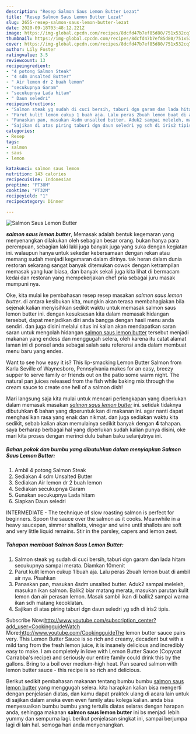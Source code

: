 ```yaml
---
description: "Resep Salmon Saus Lemon Butter Lezat"
title: "Resep Salmon Saus Lemon Butter Lezat"
slug: 2655-resep-salmon-saus-lemon-butter-lezat
date: 2020-09-18T03:48:12.221Z
image: https://img-global.cpcdn.com/recipes/8dcfd47b7ef85d80/751x532cq70/salmon-saus-lemon-butter-foto-resep-utama.jpg
thumbnail: https://img-global.cpcdn.com/recipes/8dcfd47b7ef85d80/751x532cq70/salmon-saus-lemon-butter-foto-resep-utama.jpg
cover: https://img-global.cpcdn.com/recipes/8dcfd47b7ef85d80/751x532cq70/salmon-saus-lemon-butter-foto-resep-utama.jpg
author: Lily Foster
ratingvalue: 3.5
reviewcount: 13
recipeingredient:
- "4 potong Salmon Steak"
- "4 sdm Unsalted Butter"
- " Air lemon dr 2 buah lemon"
- "secukupnya Garam"
- "secukupnya Lada hitam"
- " Daun seledri"
recipeinstructions:
- "Salmon steak yg sudah di cuci bersih, taburi dgn garam dan lada hitam secukupnya sampai merata. Diamkan 10menit"
- "Parut kulit lemon cukup 1 buah aja. Lalu peras 2buah lemon buat di ambil air nya. Pisahkan"
- "Panaskan pan, masukan 4sdm unsalted butter. Aduk2 sampai meleleh, masukan ikan salmon. Balik2 biar matang merata, masukan parutan kulit lemon dan air perasan lemon. Masak sambil ikan di balik2 sampai warna ikan sdh matang kecoklatan."
- "Sajikan di atas piring taburi dgn daun seledri yg sdh di iris2 tipis."
categories:
- Resep
tags:
- salmon
- saus
- lemon

katakunci: salmon saus lemon 
nutrition: 143 calories
recipecuisine: Indonesian
preptime: "PT38M"
cooktime: "PT32M"
recipeyield: "1"
recipecategory: Dinner

---
```



![Salmon Saus Lemon Butter](https://img-global.cpcdn.com/recipes/8dcfd47b7ef85d80/751x532cq70/salmon-saus-lemon-butter-foto-resep-utama.jpg)

<b><i>salmon saus lemon butter</i></b>, Memasak adalah bentuk kegemaran yang menyenangkan dilakukan oleh sebagian besar orang. bukan hanya para perempuan, sebagian laki laki juga banyak juga yang suka dengan kegiatan ini. walaupun hanya untuk sekedar kebersamaan dengan rekan atau memang sudah menjadi kegemaran dalam dirinya. tak heran dalam dunia restoran sekarang sangat banyak ditemukan cowok dengan ketrampilan memasak yang luar biasa, dan banyak sekali juga kita lihat di bermacam kedai dan restoran yang mempekerjakan chef pria sebagai juru masak mumpuni nya.

Oke, kita mulai ke pembahasan resep resep masakan <i>salmon saus lemon butter</i>. di antara kesibukan kita, mungkin akan terasa membahagiakan bila sejenak kalian menyisihkan sedikit waktu untuk memasak salmon saus lemon butter ini. dengan kesuksesan kita dalam memasak hidangan tersebut, dapat menjadikan diri anda bangga dengan hasil menu anda sendiri. dan juga disini melalui situs ini kalian akan mendapatkan saran saran untuk mengolah hidangan <u>salmon saus lemon butter</u> tersebut menjadi makanan yang endess dan menggugah selera, oleh karena itu catat alamat laman ini di ponsel anda sebagai salah satu referensi anda dalam membuat menu baru yang endes.

Want to see how easy it is? This lip-smacking Lemon Butter Salmon from Karla Seville of Waynesboro, Pennsylvania makes for an easy, breezy supper to serve family or friends out on the patio some warm night. The natural pan juices released from the fish while baking mix through the cream sauce to create one hell of a salmon dish!


Mari langsung saja kita mulai untuk mencari perlengkapan yang diperlukan dalam memasak masakan <u><i>salmon saus lemon butter</i></u> ini. setidak tidaknya dibutuhkan <b>6</b> bahan yang diperuntuk kan di makanan ini. agar nanti dapat menghasilkan rasa yang enak dan nikmat. dan juga sediakan waktu kita sedikit, sebab kalian akan memulainya sedikit banyak dengan <b>4</b> tahapan. saya berharap berbagai hal yang diperlukan sudah kalian punya disini, oke mari kita proses dengan merinci dulu bahan baku selanjutnya ini.

<!--inarticleads1-->

##### Bahan pokok dan bumbu yang dibutuhkan dalam menyiapkan Salmon Saus Lemon Butter:

1. Ambil 4 potong Salmon Steak
1. Sediakan 4 sdm Unsalted Butter
1. Sediakan  Air lemon dr 2 buah lemon
1. Sediakan secukupnya Garam
1. Gunakan secukupnya Lada hitam
1. Siapkan  Daun seledri


INTERMEDIATE - The technique of slow roasting salmon is perfect for beginners. Spoon the sauce over the salmon as it cooks. Meanwhile in a heavy saucepan, simmer shallots, vinegar and wine until shallots are soft and very little liquid remains. Stir in the parsley, capers and lemon zest. 

<!--inarticleads2-->

##### Tahapan membuat Salmon Saus Lemon Butter:

1. Salmon steak yg sudah di cuci bersih, taburi dgn garam dan lada hitam secukupnya sampai merata. Diamkan 10menit
1. Parut kulit lemon cukup 1 buah aja. Lalu peras 2buah lemon buat di ambil air nya. Pisahkan
1. Panaskan pan, masukan 4sdm unsalted butter. Aduk2 sampai meleleh, masukan ikan salmon. Balik2 biar matang merata, masukan parutan kulit lemon dan air perasan lemon. Masak sambil ikan di balik2 sampai warna ikan sdh matang kecoklatan.
1. Sajikan di atas piring taburi dgn daun seledri yg sdh di iris2 tipis.


Subscribe Now:http://www.youtube.com/subscription_center?add_user=CookingguideWatch More:http://www.youtube.com/CookingguideThe lemon butter sauce pairs very. This Lemon Butter Sauce is so rich and creamy, decadent but with a mild tang from the fresh lemon juice, it is insanely delicious and incredibly easy to make. I am completely in love with Lemon Butter Sauce (Copycat Carrabba&#39;s recipe) and seriously our entire family could drink this by the gallons. Bring to a boil over medium-high heat. Pan seared salmon with lemon butter sauce - this recipe is so rich and delicious. 

Berikut sedikit pembahasan makanan tentang bumbu bumbu <u>salmon saus lemon butter</u> yang menggugah selera. kita harapkan kalian bisa mengerti dengan penjelasan diatas, dan kamu dapat praktek ulang di acara lain untuk di sajikan dalam aneka even even family atau kolega kalian. anda bisa menyesuaikan bumbu bumbu yang tertulis diatas selaras dengan harapan anda, sehingga makanan <b>salmon saus lemon butter</b> ini bs menjadi lebih yummy dan sempurna lagi. berikut penjelasan singkat ini, sampai berjumpa lagi di lain hal. semoga hari anda menyenangkan.
